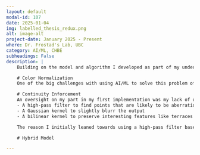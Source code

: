 ```yaml
---
layout: default
modal-id: 107
date: 2025-01-04
img: labelled_thesis_redux.png
alt: image-alt
project-date: January 2025 - Present
where: Dr. Frostad's Lab, UBC
category: AI/ML, CHBE
subheadings: False
description: |
    Building on the model and algorithm I developed as part of my undergraduate thesis, I've been working to integrate the two solving approaches. In general, I found the model was good at making predictions that matched the continuity and structure expected of a real film, but struggled to be bound to the actual film. In contrast, the color-matching algorithm excelled at matching the film, particularly as more reference colors were used, but sometimes predicted aberrant points far off the surface. Here, I explore two corrections. The first attempts to smooth the color-matching algorithm, and the second involves normalizing the color space and training a new model to predict the surface structure. The model's solving now happens in a normalized color space, a departure from my previous work that should, hopefully, help it be agnostic to the components (and their refractive indices) of the system, so long as they are known. 

    # Color Normalization
    One of the big challenges with using AI/ML to solve this problem of mapping from a film's interference pattern to a 3D structure is the fact that the color that corresponds to a given thickness changes depending on the refractive indices of the component materials. To get around this, I tried two approaches: integrating the refractive indices into the model as an input, and normalizing the observed colors using a characteristic frequency. This first is relatively self explanatory (though I'll go through it more in the model section below), but the second approach is a little more nuanced. In a color map, like the one shown below, colors repeat after a while. If we call the time from a colors first appearance to its second on "cycle", we should be able to normalize our interference pattern and move it from the color space to a cycle space, right?

    # Continuity Enforcement
    An oversight on my part in my first implementation was my lack of output smoothing. I tried to do some naive smoothing using a convolution to assign each point to the mean or median of its neighbours, but this had mixed results. Now, I've taken a computer vision course, and low and behold, the fourth week covered Gaussian smoothing, high/low pass filtering, and bilinear kernels! So, my revised approach explores each of the following:
    - A high-pass filter to find points that are likely to be aberrations
    - A Gaussian kernel to slightly blurr the output
    - A bilinear kernel to preserve interesting features like terraces and mesas

    The reason I initially leaned towards using a high-pass filter based removal over the two blurring operations is that blurring is, well, blurring. Ideally we wouldn't need to sacrifice resolution in favor of a smooth output. That said, the topology of many systems is naturally smooth (with the exception of some tiny features, as shown in [this paper]()), so blurring may well be a reasonable approach.  

    # Hybrid Model

---
```

